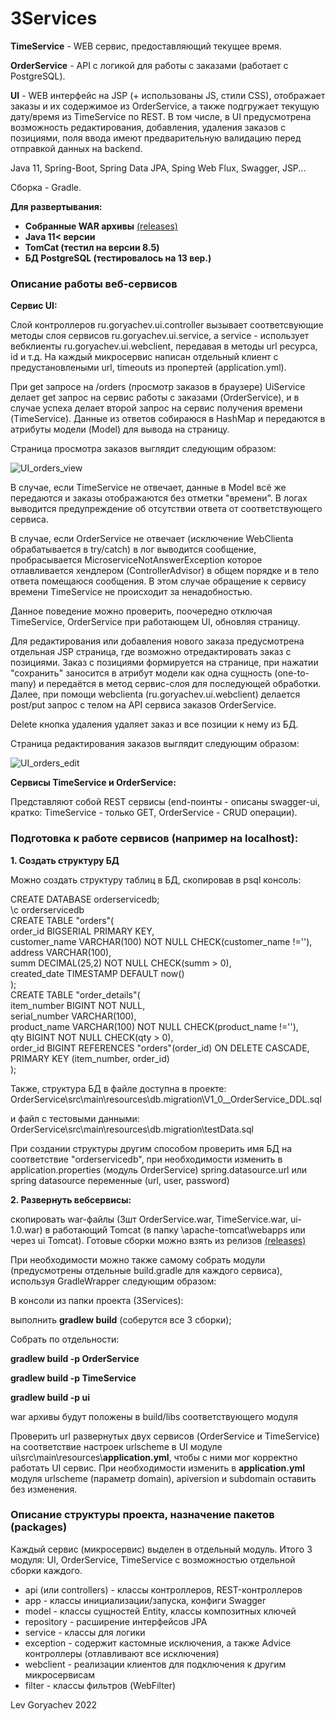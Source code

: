# 3Services
<p><b>TimeService</b> - WEB сервис, предоставляющий текущее время.</p>
<p><b>OrderService</b> - API с логикой для работы с заказами (работает с PostgreSQL).</p>
<p><b>UI</b> - WEB интерфейс на JSP (+ использованы JS, стили CSS), отображает заказы и их содержимое из OrderService,
 а также подгружает текущую дату/время из TimeService по REST. В том числе, в UI предусмотрена возможность
 редактирования, добавления, удаления заказов с позициями,
 поля ввода имеют предварительную валидацию перед отправкой данных на backend.</p>

<p>Java 11, Spring-Boot, Spring Data JPA, Sping Web Flux, Swagger, JSP...</p>
<p>Сборка - Gradle.</p>

<p><b>Для развертывания:</b></p>
<ul>
<li><b>Собранные WAR архивы</b> <a href="https://github.com/LevGoryachev/3Services/releases" target="_blank">(releases)</a></li>
<li><b>Java 11< версии</b></li>
<li><b>TomCat (тестил на версии 8.5)</b></li>
<li><b>БД PostgreSQL (тестировалось на 13 вер.)</b></li>
</ul>

<h3>Описание работы веб-сервисов</h3>
<p><b>Сервис UI:</b></p>
<p>Слой контроллеров ru.goryachev.ui.controller вызывает соответсвующие методы слоя сервисов ru.goryachev.ui.service,
а service - использует вебклиенты ru.goryachev.ui.webclient, передавая в методы url ресурса, id и т.д.
 На каждый микросервис написан отдельный клиент с предустановлеными url, timeouts из пропертей (application.yml). 
 </p>
<p>При get запросе на /orders (просмотр заказов в браузере) UiService делает get запрос на сервис работы с заказами
 (OrderService), и в случае успеха делает второй запрос на сервис получения времени (TimeService).
 Данные из ответов собираюся в HashMap и передаются в атрибуты модели (Model) для вывода на страницу.</p>
 <p>Страница просмотра заказов выглядит следующим образом:</p>
 
 
 ![UI_orders_view](https://user-images.githubusercontent.com/61917893/167987851-ffde60b8-f214-4542-8156-c676ce85d400.jpg)
 
 
 <p>В случае, если TimeService не отвечает,
 данные в Model всё же передаются и заказы отображаются без отметки "времени". 
 В логах выводится предупреждение об отсутствии ответа от соответствующего сервиса.
 <p>В случае, если OrderService не отвечает (исключение WebClientа обрабатывается в try/catch)
 в лог выводится сообщение, пробрасывается MicroserviceNotAnswerException
 которое отлавливается хендлером (ControllerAdvisor) в общем порядке и в тело ответа помещаюся сообщения.
 В этом случае обращение к сервису времени TimeService не происходит за ненадобностью.</p>
<p>Данное поведение можно проверить, поочередно отключая TimeService, OrderService при работающем UI,
 обновляя страницу.</p>
<p>Для редактирования или добавления нового заказа предусмотрена отдельная JSP страница, где возможно
отредактировать заказ с позициями. Заказ с позициями формируется на странице, при нажатии "сохранить"
заносится в атрибут модели как одна сущность (one-to-many) и передаётся в метод сервис-слоя
 для последующей обработки. Далее, при помощи webclientа (ru.goryachev.ui.webclient) делается post/put
  запрос с телом на API сервиса заказов OrderService.</p>
 <p>Delete кнопка удаления удаляет заказ и все позиции к нему из БД.</p>
<p>Страница редактирования заказов выглядит следующим образом:</p>

![UI_orders_edit](https://user-images.githubusercontent.com/61917893/167987869-75322237-8bc9-4ce8-a52b-73b194a4fb2d.jpg)

   <p><b>Сервисы  TimeService и OrderService:</b></p>
   <p>Представляют собой REST сервисы (end-поинты - описаны swagger-ui,
    кратко: TimeService - только GET, OrderService - CRUD операции).</p>
    
<h3>Подготовка к работе сервисов (например на localhost):</h3>

<p><b>1. Cоздать структуру БД</b></p>
<p>Можно создать структуру таблиц в БД, скопировав в psql консоль:</p>
<p>
CREATE DATABASE orderservicedb;<br>
\c orderservicedb<br>
CREATE TABLE "orders"(<br>
order_id BIGSERIAL PRIMARY KEY,<br>
customer_name VARCHAR(100) NOT NULL CHECK(customer_name !=''),<br>
address VARCHAR(100),<br>
summ DECIMAL(25,2) NOT NULL CHECK(summ > 0),<br>
created_date TIMESTAMP DEFAULT now()<br>
);<br>
CREATE TABLE "order_details"(<br>
item_number BIGINT NOT NULL,<br>
serial_number VARCHAR(100),<br>
product_name VARCHAR(100) NOT NULL CHECK(product_name !=''),<br>
qty BIGINT NOT NULL CHECK(qty > 0),<br>
order_id BIGINT REFERENCES "orders"(order_id) ON DELETE CASCADE,<br>
PRIMARY KEY (item_number, order_id)<br>
);<br>
</p>
<p>Также, структура БД в файле доступна в проекте:<br> OrderService\src\main\resources\db.migration\V1_0__OrderService_DDL.sql</p>
<p>и файл с тестовыми данными:<br> OrderService\src\main\resources\db.migration\testData.sql<br>
</p>

<p>При создании структуры другим способом проверить
имя БД на соответствие "orderservicedb",
при необходимости изменить в application.properties (модуль OrderService) spring.datasource.url
или spring datasource переменные (url, user, password)</p>

<p><b>2. Развернуть вебсервисы:</b></p>
<p> скопировать war-файлы (3шт OrderService.war, TimeService.war, ui-1.0.war) в работающий Tomcat
(в папку \apache-tomcat\webapps или через ui Tomcat). 
Готовые сборки можно взять из релизов <a href="https://github.com/LevGoryachev/3Services/releases" target="_blank">(releases)</a>
</p> 
<p>При необходимости можно также самому собрать модули (предусмотрены отдельные build.gradle
 для каждого сервиса), используя GradleWrapper следующим образом:</p>
<p>В консоли из папки проекта (3Services):</p>
<p>выполнить <b>gradlew build</b> (соберутся все 3 сборки);</p>
<p>Собрать по отдельности:</p>
<p><b>gradlew build -p OrderService</b></p>
<p><b>gradlew build -p TimeService</b></p>
<p><b>gradlew build -p ui</b></p>
<p>war архивы будут положены в build/libs соответствующего модуля</p>
<p>Проверить url развернутых двух сервисов (OrderService и TimeService)
на соответствие настроек urlscheme в UI модуле ui\src\main\resources\<b>application.yml</b>, чтобы с ними мог корректно работать UI сервис.
При необходимости изменить в <b>application.yml</b> модуля urlscheme (параметр domain), apiversion и subdomain оставить без изменения.</p>

<h3>Описание структуры проекта, назначение пакетов (packages)</h3>
<p>Каждый сервис (микросервис) выделен в отдельный модуль. Итого 3 модуля: UI, OrderService, TimeService
с возможностью отдельной сборки каждого.</p>
<ul>
<li>api (или controllers) - классы контроллеров, REST-контроллеров</li>
<li>app - классы инициализации/запуска, конфиги Swagger</li>
<li>model - классы сущностей Entity, классы композитных ключей</li>
<li>repository - расширение интерфейсов JPA</li>
<li>service - классы для логики</li>
<li>exception - содержит кастомные исключения, а также Advice контроллеры (отлавливают все исключения)</li>
<li>webclient - реализации клиентов для подключения к другим микросервисам</li>
<li>filter - классы фильтров (WebFilter)</li>
</ul>

<p>Lev Goryachev 2022</p>
